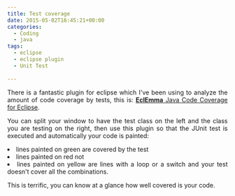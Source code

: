 ```yaml
---
title: Test coverage
date: 2015-05-02T16:45:21+00:00
categories:
  - Coding
  - java
tags:
  - eclipse
  - eclipse plugin
  - Unit Test
  
---
```

<p style="text-align: justify">
  There is a fantastic plugin for eclipse which I've been using to analyze the amount of code coverage by tests, this is: <a href="https://www.eclemma.org/" target="_blank"><strong>EclEmma</strong> Java Code Coverage for Eclipse</a>.
</p>

<p style="text-align: justify">
  You can split your window to have the test class on the left and the class you are testing on the right, then use this plugin so that the JUnit test is executed and automatically your code is painted:
</p>

<li style="text-align: justify">
  lines painted on green are covered by the test
</li>
<li style="text-align: justify">
  lines painted on red not
</li>
<li style="text-align: justify">
  lines painted on yellow are lines with a loop or a switch and your test doesn't cover all the combinations.
</li>

<p style="text-align: justify">
  This is terrific, you can know at a glance how well covered is your code.
</p>